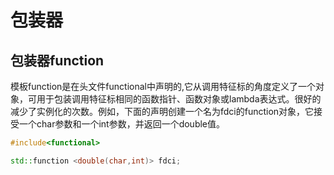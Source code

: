 # 包装器
## 包装器function
模板function是在头文件functional中声明的,它从调用特征标的角度定义了一个对象，可用于包装调用特征标相同的函数指针、函数对象或lambda表达式。很好的减少了实例化的次数。例如，下面的声明创建一个名为fdci的function对象，它接受一个char参数和一个int参数，并返回一个double值。
```cpp
#include<functional>

std::function <double(char,int)> fdci;
```